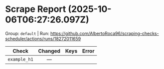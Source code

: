 # Scrape Report (2025-10-06T06:27:26.097Z)

Group: `default`  |  Run: https://github.com/AlbertoRoca96/scraping-checks-scheduler/actions/runs/18272011659

| Check | Changed | Keys | Error |
|---|:---:|:--|:--|
| `example_h1` | — |  |  |
